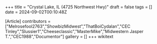 +++
title = "Crystal Lake, IL (4725 Northwest Hwy)"
draft = false
tags = []
date = 2024-09-02T00:10:48Z

[Article]
contributors = ["Melrosefool2763","ShowbizMidwest","ThatBoiCydalan","CEC Tinley","Slussier1","Cheeseclassic","MasterMike","Midwestern Jasper T.","CEC1988","Documentor"]
gallery = []
+++
wikitext